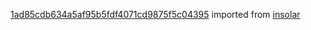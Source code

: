 [1ad85cdb634a5af95b5fdf4071cd9875f5c04395](https://github.com/insolar/insolar/commit/1ad85cdb634a5af95b5fdf4071cd9875f5c04395) imported from [insolar](https://github.com/insolar/insolar)

